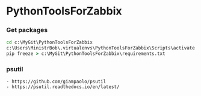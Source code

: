 # PythonToolsForZabbix

### Get packages
```cmd
cd c:\MyGit\PythonToolsForZabbix
c:\Users\MinistrBob\.virtualenvs\PythonToolsForZabbix\Scripts\activate
pip freeze > c:\MyGit\PythonToolsForZabbix\requirements.txt
```

### psutil
    - https://github.com/giampaolo/psutil  
    - https://psutil.readthedocs.io/en/latest/  

